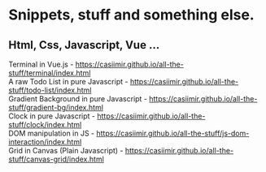 # Snippets, stuff and something else.
## Html, Css, Javascript, Vue ...

Terminal in Vue.js - https://casiimir.github.io/all-the-stuff/terminal/index.html <br>
A raw Todo List in pure Javascript - https://casiimir.github.io/all-the-stuff/todo-list/index.html <br>
Gradient Background in pure Javascript - https://casiimir.github.io/all-the-stuff/gradient-bg/index.html <br>
Clock in pure Javascript - https://casiimir.github.io/all-the-stuff/clock/index.html <br>
DOM manipulation in JS - https://casiimir.github.io/all-the-stuff/js-dom-interaction/index.html <br>
Grid in Canvas (Plain Javascript) - https://casiimir.github.io/all-the-stuff/canvas-grid/index.html <br>
